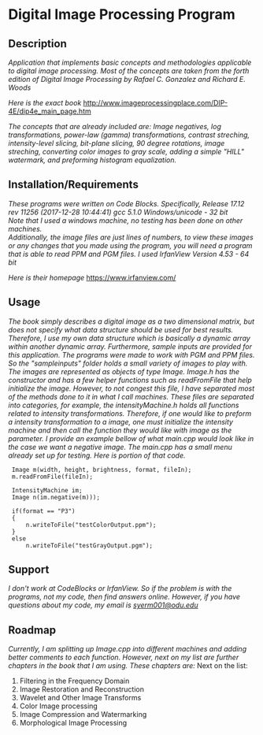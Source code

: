 #  Digital Image Processing Program
## Description
*Application that implements basic concepts and methodologies applicable to digital image processing. Most of the concepts are taken from the forth edition of Digital Image Processing by Rafael C. Gonzalez and Richard E. Woods*

*Here is the exact book* <http://www.imageprocessingplace.com/DIP-4E/dip4e_main_page.htm>

*The concepts that are already included are: Image negatives, log transformations, power-law (gamma) transformations, contrast
streching, intensity-level slicing, bit-plane slicing, 90 degree rotations, image streching, converting color images to gray scale,
adding a simple "HILL" watermark, and preforming histogram equalization.*

## Installation/Requirements
*These programs were written on Code Blocks. Specifically, Release 17.12 rev 11256 (2017-12-28 10:44:41) gcc 5.1.0 Windows/unicode - 32 bit\
Note that I used a windows machine, no testing has been done on other machines.\
Additionally, the image files are just lines of numbers, to view these images or any changes that you made using the program, you will need a program that is able to read PPM and PGM files. I used IrfanView Version 4.53 - 64 bit*

*Here is their homepage* <https://www.irfanview.com/>

 ## Usage
 *The book simply describes a digital image as a two dimensional matrix, but does not specify what data structure should be used for
 best results. Therefore, I use my own data structure which is basically a dynamic array within another dynamic array. Furthermore,
 sample inputs are provided for this application. The programs were made to work with PGM and PPM files. So the "sampleinputs" folder
 holds a small variety of images to play with. The images are represented as objects of type Image. Image.h has the constructor and has
 a few helper functions such as readFromFile that help initialize the image. However, to not congest this file, I have separated most of
 the methods done to it in what I call machines. These files are separated into categories, for example, the intensityMachine.h holds
 all functions related to intensity transformations. Therefore, if one would like to preform a intensity transformation to a image, one
 must initialize the intensity machine and then call the function they would like with image as the parameter. I provide an example
 bellow of what main.cpp would look like in the case we want a negative image. The main.cpp has a small menu already set up for testing.
 Here is portion of that code.*

     Image m(width, height, brightness, format, fileIn);
     m.readFromFile(fileIn);

     IntensityMachine im;
     Image n(im.negative(m)));

     if(format == "P3")
     {
         n.writeToFile("testColorOutput.ppm");
     }
     else
         n.writeToFile("testGrayOutput.pgm");

 ## Support
 *I don't work at CodeBlocks or IrfanView. So if the problem is with the programs, not my code, then find answers online. However, if
 you have questions about my code, my email is syerm001@odu.edu*

 ## Roadmap
*Currently, I am splitting up Image.cpp into different machines and adding better comments to each function. However, next on my list
are further chapters in the book that I am using. These chapters are:*
 Next on the list:
 1. Filtering in the Frequency Domain
 2. Image Restoration and Reconstruction
 3. Wavelet and Other Image Transforms
 4. Color Image processing
 5. Image Compression and Watermarking
 6. Morphological Image Processing
